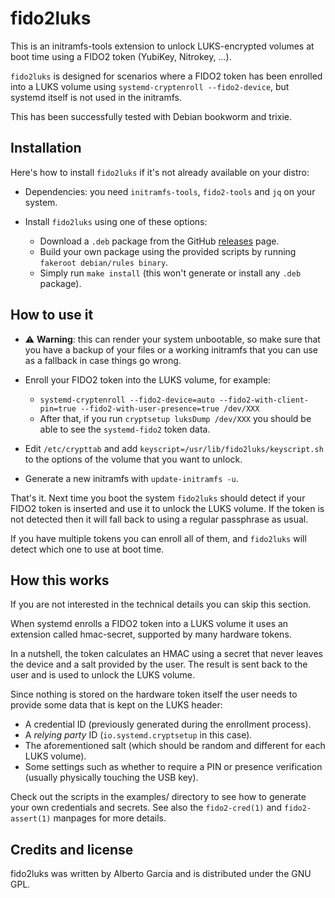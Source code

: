 # fido2luks

This is an initramfs-tools extension to unlock LUKS-encrypted
volumes at boot time using a FIDO2 token (YubiKey, Nitrokey, ...).

`fido2luks` is designed for scenarios where a FIDO2 token has been
enrolled into a LUKS volume using `systemd-cryptenroll --fido2-device`,
but systemd itself is not used in the initramfs.

This has been successfully tested with Debian bookworm and trixie.

## Installation

Here's how to install `fido2luks` if it's not already available on
your distro:

- Dependencies: you need `initramfs-tools`, `fido2-tools` and `jq` on
  your system.

- Install `fido2luks` using one of these options:
  - Download a `.deb` package from the GitHub
    [releases](https://github.com/bertogg/fido2luks/releases) page.
  - Build your own package using the provided scripts by running
    `fakeroot debian/rules binary`.
  - Simply run `make install` (this won't generate or install any
    `.deb` package).

## How to use it

- ⚠️ **Warning**: this can render your system unbootable, so make sure
  that you have a backup of your files or a working initramfs that you
  can use as a fallback in case things go wrong.

- Enroll your FIDO2 token into the LUKS volume, for example:
  - `systemd-cryptenroll --fido2-device=auto --fido2-with-client-pin=true --fido2-with-user-presence=true /dev/XXX`
  - After that, if you run `cryptsetup luksDump /dev/XXX` you should be
    able to see the `systemd-fido2` token data.

- Edit `/etc/crypttab` and add `keyscript=/usr/lib/fido2luks/keyscript.sh`
  to the options of the volume that you want to unlock.

- Generate a new initramfs with `update-initramfs -u`.

That's it. Next time you boot the system `fido2luks` should detect if
your FIDO2 token is inserted and use it to unlock the LUKS volume. If
the token is not detected then it will fall back to using a regular
passphrase as usual.

If you have multiple tokens you can enroll all of them, and
`fido2luks` will detect which one to use at boot time.

## How this works

If you are not interested in the technical details you can skip this
section.

When systemd enrolls a FIDO2 token into a LUKS volume it uses an
extension called hmac-secret, supported by many hardware tokens.

In a nutshell, the token calculates an HMAC using a secret that never
leaves the device and a salt provided by the user. The result is sent
back to the user and is used to unlock the LUKS volume.

Since nothing is stored on the hardware token itself the user needs to
provide some data that is kept on the LUKS header:

- A credential ID (previously generated during the enrollment process).
- A _relying party_ ID (`io.systemd.cryptsetup` in this case).
- The aforementioned salt (which should be random and different for
  each LUKS volume).
- Some settings such as whether to require a PIN or presence
  verification (usually physically touching the USB key).

Check out the scripts in the examples/ directory to see how to
generate your own credentials and secrets. See also the
`fido2-cred(1)` and `fido2-assert(1)` manpages for more details.

## Credits and license

fido2luks was written by Alberto Garcia and is distributed under the
GNU GPL.

